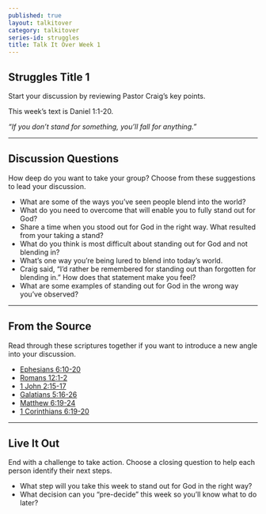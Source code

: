 ```yaml
---
published: true
layout: talkitover
category: talkitover
series-id: struggles
title: Talk It Over Week 1
---
```


## Struggles Title 1
<p class="lead">Start your discussion by reviewing Pastor Craig’s key points.</p>

This week’s text is Daniel 1:1-20.

_“If you don’t stand for something, you’ll fall for anything.”_

* * *

## Discussion Questions
<p class="lead">How deep do you want to take your group? Choose from these suggestions to lead your discussion.</p>

* What are some of the ways you’ve seen people blend into the world?
* What do you need to overcome that will enable you to fully stand out for God?
* Share a time when you stood out for God in the right way. What resulted from your taking a stand?
* What do you think is most difficult about standing out for God and not blending in?
* What’s one way you’re being lured to blend into today’s world.
* Craig said, “I’d rather be remembered for standing out than forgotten for blending in.” How does that statement make you feel?
* What are some examples of standing out for God in the wrong way you’ve observed?

* * *

## From the Source
<p class="lead">Read through these scriptures together if you want to introduce a new angle into your discussion.</p>

* <a href="https://www.bible.com/bible/111/eph.6.10-20.niv" target="_blank">Ephesians 6:10-20 <i class="icon-window"></i></a>
* <a href="https://www.bible.com/bible/111/rom.12.1-2.niv" target="_blank">Romans 12:1-2 <i class="icon-window"></i></a>
* <a href="https://www.bible.com/bible/111/1jn.2.15-17.niv" target="_blank">1 John 2:15-17 <i class="icon-window"></i></a>
* <a href="https://www.bible.com/bible/111/gal.5.16-26.niv" target="_blank">Galatians 5:16-26 <i class="icon-window"></i></a>
* <a href="https://www.bible.com/bible/111/mat.6.19-24.niv" target="_blank">Matthew 6:19-24 <i class="icon-window"></i></a>
* <a href="https://www.bible.com/bible/111/1cor.6.19-20.niv" target="_blank">1 Corinthians 6:19-20 <i class="icon-window"></i></a>

* * *

## Live It Out
<p class="lead">End with a challenge to take action. Choose a closing question to help each person identify their next steps.</p>

* What step will you take this week to stand out for God in the right way?
* What decision can you “pre-decide” this week so you’ll know what to do later?
